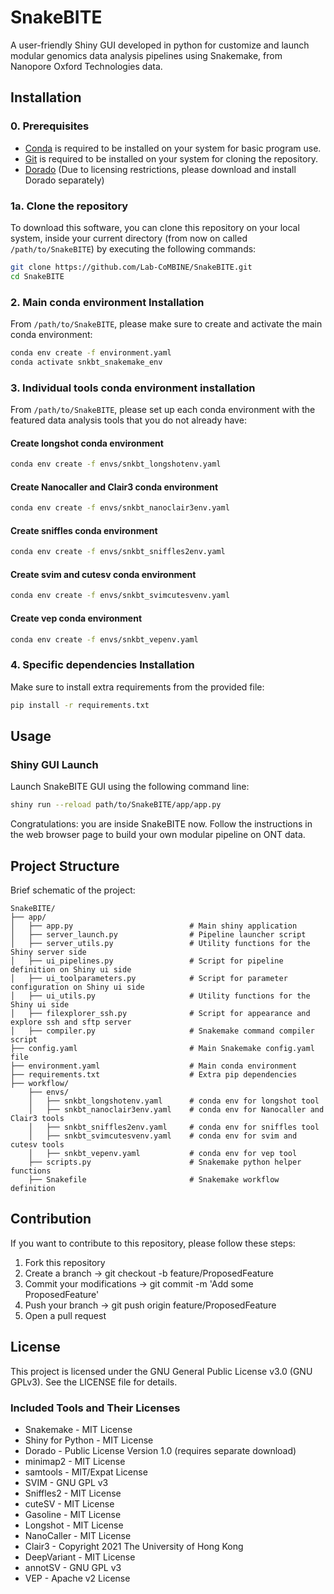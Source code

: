 # SnakeBITE

A user-friendly Shiny GUI developed in python for customize and launch modular genomics data analysis pipelines using Snakemake, from Nanopore Oxford Technologies data.

## Installation

### 0. Prerequisites

- [Conda](https://docs.conda.io/en/latest/miniconda.html) is required to be installed on your system for basic program use.
- [Git](https://git-scm.com/) is required to be installed on your system for cloning the repository.
- [Dorado](https://github.com/nanoporetech/dorado) (Due to licensing restrictions, please download and install Dorado separately)

### 1a. Clone the repository

To download this software, you can clone this repository on your local system, inside your current directory (from now on called ```/path/to/SnakeBITE```) by executing the following commands:

```sh
git clone https://github.com/Lab-CoMBINE/SnakeBITE.git
cd SnakeBITE
```

### 2. Main conda environment Installation

From ```/path/to/SnakeBITE```, please make sure to create and activate the main conda environment:

```sh
conda env create -f environment.yaml
conda activate snkbt_snakemake_env
```

### 3. Individual tools conda environment installation

From ```/path/to/SnakeBITE```, please set up each conda environment with the featured data analysis tools that you do not already have:

#### Create longshot conda environment
```sh
conda env create -f envs/snkbt_longshotenv.yaml
```

#### Create Nanocaller and Clair3 conda environment
```sh
conda env create -f envs/snkbt_nanoclair3env.yaml
```

#### Create sniffles conda environment
```sh
conda env create -f envs/snkbt_sniffles2env.yaml
```

#### Create svim and cutesv conda environment
```sh
conda env create -f envs/snkbt_svimcutesvenv.yaml
```

#### Create vep conda environment
```sh
conda env create -f envs/snkbt_vepenv.yaml
```

### 4. Specific dependencies Installation

Make sure to install extra requirements from the provided file:

```sh
pip install -r requirements.txt
```

## Usage

### Shiny GUI Launch

Launch SnakeBITE GUI using the following command line:

```sh
shiny run --reload path/to/SnakeBITE/app/app.py
```

Congratulations: you are inside SnakeBITE now. Follow the instructions in the web browser page to build your own modular pipeline on ONT data.

## Project Structure

Brief schematic of the project:

```
SnakeBITE/
├── app/
│   ├── app.py                          # Main shiny application
│   ├── server_launch.py                # Pipeline launcher script
│   ├── server_utils.py                 # Utility functions for the Shiny server side
│   ├── ui_pipelines.py                 # Script for pipeline definition on Shiny ui side
│   ├── ui_toolparameters.py            # Script for parameter configuration on Shiny ui side
│   ├── ui_utils.py                     # Utility functions for the Shiny ui side
│   ├── filexplorer_ssh.py              # Script for appearance and explore ssh and sftp server
│   ├── compiler.py                     # Snakemake command compiler script
├── config.yaml                         # Main Snakemake config.yaml file
├── environment.yaml                    # Main conda environment
├── requirements.txt                    # Extra pip dependencies
├── workflow/   
    ├── envs/   
    │   ├── snkbt_longshotenv.yaml      # conda env for longshot tool
    │   ├── snkbt_nanoclair3env.yaml    # conda env for Nanocaller and Clair3 tools
    │   ├── snkbt_sniffles2env.yaml     # conda env for sniffles tool
    │   ├── snkbt_svimcutesvenv.yaml    # conda env for svim and cutesv tools
    │   ├── snkbt_vepenv.yaml           # conda env for vep tool
    ├── scripts.py                      # Snakemake python helper functions
    ├── Snakefile                       # Snakemake workflow definition
```

## Contribution
If you want to contribute to this repository, please follow these steps:
1.   Fork this repository
2.   Create a branch              -> git checkout -b feature/ProposedFeature
3.   Commit your modifications    -> git commit -m 'Add some ProposedFeature'
4.   Push your branch             -> git push origin feature/ProposedFeature
5.   Open a pull request

## License
This project is licensed under the GNU General Public License v3.0 (GNU GPLv3). See the LICENSE file for details.

### Included Tools and Their Licenses
- Snakemake - MIT License
- Shiny for Python - MIT License
- Dorado - Public License Version 1.0 (requires separate download)
- minimap2 - MIT License
- samtools - MIT/Expat License
- SVIM - GNU GPL v3
- Sniffles2 - MIT License
- cuteSV - MIT License
- Gasoline - MIT License
- Longshot - MIT License
- NanoCaller - MIT License
- Clair3 - Copyright 2021 The University of Hong Kong
- DeepVariant - MIT License
- annotSV - GNU GPL v3
- VEP - Apache v2 License